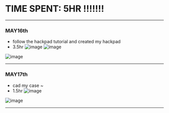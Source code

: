 # TIME SPENT: 5HR !!!!!!!

---

### MAY16th
- follow the hackpad tutorial and created my hackpad
- 3.5hr
![image](https://hc-cdn.hel1.your-objectstorage.com/s/v3/0f6fcb4b5fb79b1f03ee982af24b9c652acc7203_sch.png)
![image](https://hc-cdn.hel1.your-objectstorage.com/s/v3/c66eefae87f0c78cb1d6295b94e3236d91eeb2cf_bom.png
)

![image](https://hc-cdn.hel1.your-objectstorage.com/s/v3/15b02336f3e01b7c5ac4dced6543cf74c6c122f5_pcb.png)

---

### MAY17th
- cad my case ~
- 1.5hr
![image](https://hc-cdn.hel1.your-objectstorage.com/s/v3/00e0055d46c5ced509c22792c8ccbcc52d374559_case_w__pcb.png)

![image](https://hc-cdn.hel1.your-objectstorage.com/s/v3/bb8cecf717308e50aa692ebb2905a667c9b232bc_real_pcb.png)

---
